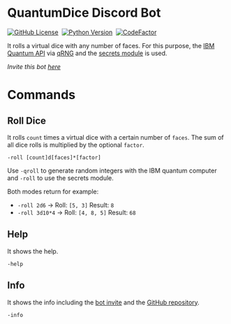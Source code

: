 
# QuantumDice Discord Bot

[![GitHub License](https://img.shields.io/badge/license-MIT-green)](LICENSE.txt)&nbsp;
[![Python Version](https://img.shields.io/badge/python-3-blue)](https://www.python.org/downloads/)&nbsp;
[![CodeFactor](https://www.codefactor.io/repository/github/informaticfreak/quantumdice/badge)](https://www.codefactor.io/repository/github/informaticfreak/quantumdice)&nbsp;

It rolls a virtual dice with any number of faces. For this purpose, the [IBM Quantum API](https://quantum-computing.ibm.com/) via [qRNG](https://github.com/ozaner/qRNG) and the [secrets module](https://docs.python.org/3/library/secrets.html) is used.

*Invite this bot [here](https://discordapp.com/oauth2/authorize?client_id=844685330241159170&permissions=8&scope=bot)*

# Commands

## Roll Dice

It rolls `count` times a virtual dice with a certain number of `faces`. The sum of all dice rolls is multiplied by the optional `factor`.

`-roll [count]d[faces]*[factor]`

Use `-qroll` to generate random integers with the IBM quantum computer and `-roll` to use the secrets module.

Both modes return for example:

* `-roll 2d6` -> Roll: `[5, 3]` Result: `8`
* `-roll 3d10*4` -> Roll: `[4, 8, 5]` Result: `68`

## Help

It shows the help.

`-help`

## Info

It shows the info including the [bot invite](https://discordapp.com/oauth2/authorize?client_id=844685330241159170&permissions=8&scope=bot) and the [GitHub repository](https://github.com/InformaticFreak/QuantumDice). 

`-info`
